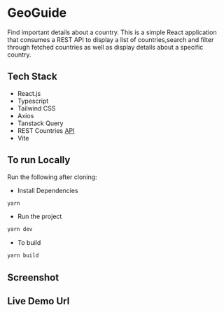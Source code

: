# GeoGuide

Find important details about a country.
This is a simple React application that consumes a REST API to display a list of countries,search and filter through fetched countries as well as display details about a specific country.

## Tech Stack

- React.js
- Typescript
- Tailwind CSS
- Axios
- Tanstack Query
- REST Countries [API](https://restcountries.com/)
- Vite

## To run Locally

Run the following after cloning:

- Install Dependencies

```bash
yarn 
```

- Run the project
```bash
yarn dev
```

- To build
```bash
yarn build
```

## Screenshot


## Live Demo Url

